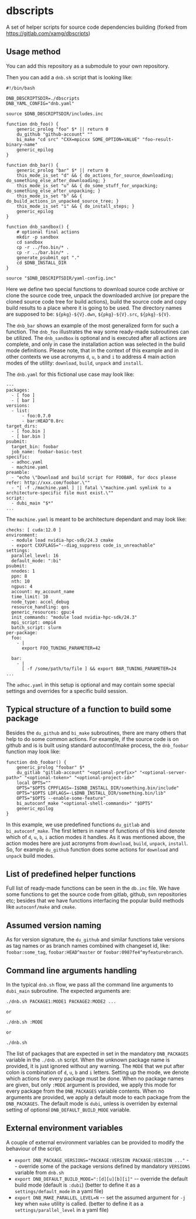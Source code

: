 # dbscripts

A set of helper scripts for source code dependencies building (forked from https://gitlab.com/xamg/dbscripts)

## Usage method

You can add this repository as a submodule to your own repository.

Then you can add a `dnb.sh` script that is looking like:

```
#!/bin/bash

DNB_DBSCRIPTSDIR=./dbscripts
DNB_YAML_CONFIG="dnb.yaml"

source $DNB_DBSCRIPTSDIR/includes.inc

function dnb_foo() {
    generic_prolog "foo" $* || return 0
    du_github "github-account" ""
    bi_make "cd src" "CXX=mpicxx SOME_OPTION=VALUE" "foo-result-binary-name"
    generic_epilog
}

function dnb_bar() {
    generic_prolog "bar" $* || return 0
    this_mode_is_set "d" && { do_actions_for_source_downloading; do_something_else_after_downloading; }
    this_mode_is_set "u" && { do_some_stuff_for_unpacking; do_something_else_after_unpacking; }
    this_mode_is_set "b" && { do_build_actions_in_unpacked_source_tree; }
    this_mode_is_set "i" && { do_install_steps; }
    generic_epilog
}

function dnb_sandbox() {
    # optional final actions
    mkdir -p sandbox
    cd sandbox
    cp -r ../foo.bin/* .
    cp -r ../bar.bin/* .
    generate_psubmit_opt "."
    cd $DNB_INSTALL_DIR
}

source "$DNB_DBSCRIPTSDIR/yaml-config.inc"
```

Here we define two special functions to download source code archive or clone the source code tree, unpack the downloaded archive (or prepare the cloned source code tree for build actions), build the source code and copy build results to a place where it is going to be used. The directory names are supposed to be: `${pkg}-${V}.dwn`, `${pkg}-${V}.src`, `${pkg}-${V}`.

The `dnb_bar` shows an example of the most generalized form for such a function. The `dnb_foo` illustrates the way some ready-made subroutines can be utilized. The `dnb_sandbox` is optional and is executed after all actions are complete, and only in case the installation action was selected in the build mode definitions. Please note, that in the context of this example and in other contexts we use acronyms `d`, `u`, `b` and `i` to address 4 main action modes of the utility: `download`, `build`, `unpack` and `install`. 

The `dnb.yaml` for this fictional use case may look like:

```
---
packages:
  - [ foo ]
  - [ bar ]
versions:
  - list:
      - foo:0.7.0
      - bar:HEAD^0.8rc
target_dirs:
  - [ foo.bin ]
  - [ bar.bin ]
psubmit:
  target_bin: foobar
  job_name: foobar-basic-test
specific:
  - adhoc.yaml
  - machine.yaml
preamble:
  - "echo \"Download and build script for FOOBAR, for docs please refer: http://xxx.com/foobar.\""
  - "[ -f ./machine.yaml ] || fatal \"machine.yaml symlink to a architecture-specific file must exist.\""
script:
  - dubi_main "$*"
...
```

The `machine.yaml` is meant to be architecture dependant and may look like:

```
checks: [ cuda:12.0 ]
environment:
  - module load nvidia-hpc-sdk/24.3 cmake
  - export CXXFLAGS="--diag_suppress code_is_unreachable"
settings:
  parallel_level: 16
  default_mode: ":bi"
psubmit:
  nnodes: 1
  ppn: 8
  nth: 10
  ngpus: 4
  account: my_account_name
  time_limit: 10
  node_type: accel_debug
  resource_handling: qos
  generic_resources: gpu:4
  init_commands: "module load nvidia-hpc-sdk/24.3"
  mpi_script: ompi4
  batch_script: slurm
per-package:
  foo:
    - |
      export FOO_TUNING_PARAMETER=42

  bar:
    - |
      [ -f /some/path/to/file ] && export BAR_TUNING_PARAMETER=24 
...
```

The `adhoc.yaml` in this setup is optional and may contain some special settings and overrides for a specific build session.

## Typical structure of a function to build some package

Besides the `du_github` and `bi_make` subroutines, there are many others that help to do some common actions. For example, if the source code is on github and is is built using standard autoconf/make process, the `dnb_foobar` function may look like:

```
function dnb_foobar() {
    generic_prolog "foobar" $*
    du_gitlab "gitlab-account" "<optional-prefix>" "<optional-server-path>" "<optional-token>" "<optional-project-id>"
    local OPTS=""
    OPTS="$OPTS CPPFLAGS=-I$DNB_INSTALL_DIR/something.bin/include"
    OPTS="$OPTS LDFLAGS=-L$DNB_INSTALL_DIR/something.bin/lib"
    OPTS="$OPTS --enable-some-feature"
    bi_autoconf_make "<optional-shell-commands>" "$OPTS" 
    generic_epilog 
}
```

In this example, we use predefined functions `du_gitlab` and `bi_autoconf_make`. The first letters in name of functions of this kind denote which of `d`, `u`, `b`, `i` action modes it handles. As it was mentioned above, the action modes here are just acronyms from `download`, `build`, `unpack`, `install`. So, for example `du_github` function does some actions for `download` and `unpack` build modes.

## List of predefined helper functions

Full list of ready-made functions can be seen in the `db.inc` file. We have some functions to get the source code from gitlab, github, svn repositories etc; besides that we have functions interfacing the popular build methods like `autoconf/make` and `cmake`. 


## Assumed version naming

As for version signature, the `du_github` and similar functions take versions as tag names or as branch names combined with changeset id, like: `foobar:some_tag`, `foobar:HEAD^master` or `foobar:0987fe4^myfeaturebranch`.

## Command line arguments handling

In the typical `dnb.sh` flow, we pass all the command line arguments to `dubi_main` subroutine. The expected arguments are:

```
./dnb.sh PACKAGE1:MODE1 PACKAGE2:MODE2 ...

or

./dnb.sh :MODE

or

./dnb.sh
```

The list of packages that are expected in set in the mandatory `DNB_PACKAGES` variable in the `./dnb.sh` script. When the unknown package name is provided, it is just ignored without any warning. The `MODE` that we put after colon is combination of `d`, `u`, `b` and `i` letters. Setting up the mode, we denote which actions for every package must be done. When no package names are given, but only `:MODE` argument is provided, we apply this mode for every package from the `DNB_PACKAGES` variable contents. When no arguments are provided, we apply a default mode to each package from the `DNB_PACKAGES`. The default mode is `dubi`, unless is overriden by external setting of optionsl `DNB_DEFAULT_BUILD_MODE` variable.

## External environment variables

A couple of external environment variables can be provided to modify the behaviour of the script. 

- `export DNB_PACKAGE_VERSIONS="PACKAGE:VERSION PACKAGE:VERSION ..."` -- override some of the package versions defined by mandatory `VERSIONS` variable from `dnb.sh`
- `export DNB_DEFAULT_BUILD_MODE=":[d][u][b][i]"` -- override the default build mode (default is `:dubi`) (better to define it as a `settings/default_mode` in a yaml file)
- `export DNB_MAKE_PARALLEL_LEVEL=N` -- set the assumed argument for `-j` key when `make` utility is called. (better to define it as a `settings/parallel_level` in a yaml file)

